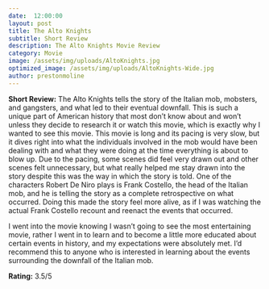 ```yaml
---
date:  12:00:00
layout: post
title: The Alto Knights
subtitle: Short Review
description: The Alto Knights Movie Review
category: Movie
image: /assets/img/uploads/AltoKnights.jpg
optimized_image: /assets/img/uploads/AltoKnights-Wide.jpg
author: prestonmoline
---
```


**Short Review:**
The Alto Knights tells the story of the Italian mob, mobsters, and gangsters, and what led to their eventual downfall. This is such a unique part of American history that most don’t know about and won’t unless they decide to research it or watch this movie, which is exactly why I wanted to see this movie. This movie is long and its pacing is very slow, but it dives right into what the individuals involved in the mob would have been dealing with and what they were doing at the time everything is about to blow up. Due to the pacing, some scenes did feel very drawn out and other scenes felt unnecessary, but what really helped me stay drawn into the story despite this was the way in which the story is told. One of the characters Robert De Niro plays is Frank Costello, the head of the Italian mob, and he is telling the story as a complete retrospective on what occurred. Doing this made the story feel more alive, as if I was watching the actual Frank Costello recount and reenact the events that occurred.

I went into the movie knowing I wasn’t going to see the most entertaining movie, rather I went in to learn and to become a little more educated about certain events in history, and my expectations were absolutely met. I’d recommend this to anyone who is interested in learning about the events surrounding the downfall of the Italian mob.


**Rating:**
3.5/5
